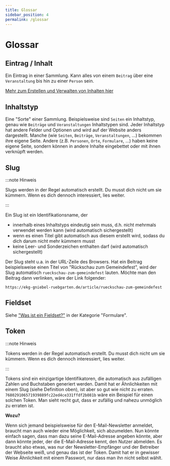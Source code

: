 ```yaml
---
title: Glossar
sidebar_position: 4
permalink: /glossar
---
```


# Glossar


## Eintrag / Inhalt
Ein Eintrag in einer Sammlung. Kann alles von einem `Beitrag` über eine `Veranstaltung` bis hin zu einer `Person` sein.

[Mehr zum Erstellen und Verwalten von Inhalten hier](content/create-and-edit)


## Inhaltstyp
Eine "Sorte" einer Sammlung. Beispielsweise sind `Seiten` ein Inhaltstyp, genau wie `Beiträge` und `Veranstaltungen` Inhaltstypen sind. Jeder Inhaltstyp hat andere Felder und Optionen und wird auf der Website anders dargestellt. Manche (wie `Seiten`, `Beiträge`, `Veranstaltungen`, ...) bekommen ihre eigene Seite. Andere (z.B. `Personen`, `Orte`, `Formulare`, ...) haben keine eigene Seite, sondern können in andere Inhalte eingebettet oder mit ihnen verknüpft werden. 


## Slug

:::note Hinweis

Slugs werden in der Regel automatisch erstellt. Du musst dich nicht um sie kümmern. Wenn es dich dennoch interessiert, lies weiter.

:::

Ein Slug ist ein Identifikationsname, der

- innerhalb eines Inhaltstyps eindeutig sein muss, d.h. nicht mehrmals verwendet werden kann (wird automatisch sichergestellt)
- wenn es einen Titel gibt automatisch aus diesem erstellt wird, sodass du dich darum nicht mehr kümmern musst
- keine Leer- und Sonderzeichen enthalten darf (wird automatisch sichergestellt)

Der Slug steht u.a. in der URL-Zeile des Browsers. Hat ein Beitrag beispielsweise einen Titel von "Rückschau zum Gemeindefest", wird der Slug automatisch `rueckschau-zum-gemeindefest` lauten. Möchte man den Beitrag dann verlinken, wäre der Link folgender:

`https://ekg-gniebel-ruebgarten.de/article/rueckschau-zum-gemeindefest`


## Fieldset
Siehe ["Was ist ein Fieldset?"](content/forms/fieldsets) in der Kategorie "Formulare".


## Token

:::note Hinweis

Tokens werden in der Regel automatisch erstellt. Du musst dich nicht um sie kümmern. Wenn es dich dennoch interessiert, lies weiter.

:::

Tokens sind ein einzigartige Identifikatoren, die automatisch aus zufälligen Zahlen und Buchstaben generiert werden. Damit hat er Ähnlichkeiten mit einem Slug (siehe Definition oben), ist aber so gut wie nicht zu erraten. `768029106571939889fc22ed4ce331ffdf2b081b` wäre ein Beispiel für einen solchen Token. Man sieht recht gut, dass er zufällig und nahezu unmöglich zu erraten ist.

**Wozu?**

Wenn sich jemand beispielsweise für den E-Mail-Newsletter anmeldet, braucht man auch wieder eine Möglichkeit, sich abzumelden. Nun könnte einfach sagen, dass man dazu seine E-Mail-Adresse angeben könnte, aber dann könnte jeder, der die E-Mail-Adresse kennt, den Nutzer abmelden. Es braucht also etwas, was nur der Newsletter-Empfänger und der Betreiber der Webseite weiß, und genau das ist der Token. Damit hat er in gewisser Weise Ähnlichkeit mit einem Passwort, nur dass man ihn nicht selbst wählt.
